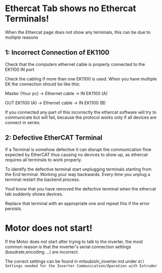 # Ethercat Tab shows no Ethercat Terminals!

When the Ethercat page does not show any terminals, this can be due to multiple reasons

## 1: Incorrect Connection of EK1100

Check that the computers ethernet cable is properly connected to the EK1100 IN port

Check the cabling if more than one EK1100 is used.
When you have multiple EK the connection should be like this:

Master (Your pc) -> Ethernet cable -> IN EK1100 (A)

OUT EK1100 (A) -> Ethernet cable -> IN EK1100 (B)

If you connected any part of this incorrectly the ethercat software will try to communicate but will fail, because the protocol works only if all devices are connect in series.

## 2: Defective EtherCAT Terminal

If a Terminal is somehow defective it can disrupt the communication flow expected by EtherCAT thus causing no devices to show up, as ethercat requires all terminals to work properly.

To identify the defective terminal start unplugging terminals starting from the End terminal. Working your way backwards. Every time you unplug a terminal restart the backend process.

Youll know that you have removed the defective terminal when the ethercat tab suddenly shows devices.

Replace that terminal with an appropriate one and repeat this if the error persists.

# Motor does not start!

If the Motor does not start after trying to talk to the inverter, the most common reason is that the inverter's serial connection settings (baudrate,encoding ...) are incorrect.

The correct settings can be found in mitsubishi_inverter.md under `All Settings needed for the Inverter Communication/Operation with Extruder`
